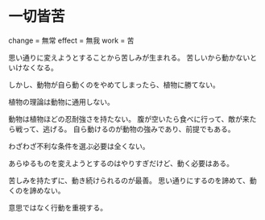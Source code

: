 # 一切皆苦

change = 無常
effect = 無我
work = 苦

思い通りに変えようとすることから苦しみが生まれる。
苦しいから動かないといけなくなる。

しかし、動物が自ら動くのをやめてしまったら、植物に勝てない。

植物の理論は動物に通用しない。

動物は植物ほどの忍耐強さを持たない。
腹が空いたら食べに行って、敵が来たら戦って、逃げる。
自ら動けるのが動物の強みであり、前提でもある。

わざわざ不利な条件を選ぶ必要は全くない。

あらゆるものを変えようとするのはやりすぎだけど、動く必要はある。

苦しみを持たずに、動き続けられるのが最善。
思い通りにするのを諦めて、動くのを諦めない。

意思ではなく行動を重視する。
